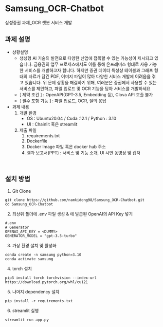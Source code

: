 # Samsung_OCR-Chatbot
삼성증권 과제_OCR 챗봇 서비스 개발


## 과제 설명

- 상황설명
    - 생성형 AI 기술의 발전으로 다양한 산업에 접목할 수 있는 가능성이 제시되고 있습니다. 
    금융권의 업무 프로세스에서도 이를 통해 온프레미스 형태로 사용 가능한 서비스를 개발하고자 합니다. 하지만 증권 데이터 특성상 테이블과 그래프 형태의 자료가 담긴 PDF, 이미지 파일이 많아 다양한 서비스 개발에 어려움을 겪고 있습니다. 위 문제 상황을 해결하기 위해, 여러분은 증권에서 사용할 수 있는 서비스를 제안하고, 파일 업로드 및 OCR 기능을 담아 서비스를 개발하세요
    - [ 제약 조건 ] : OpenAPI(GPT-3.5, Embedding 등), Clova API 호출 불가
    - [ 필수 포함 기능 ] : 파일 업로드, OCR,  질의 응답
- 과제 내용
    1. 개발 환경 
        - OS : Ubuntu20.04 / Cuda :12.1 / Python : 3.10
        - UI : Chainlit 혹은 streamlit
    2. 제출 파일
        1. requirements.txt
        2. Dockerfile 
        3. Docker Image 파일 혹은 docker hub 주소
        4. 결과 보고서(PPT) : 서비스 및 기능 소개, UI 시연 동영상 및 캡쳐

<br>

## 설치 방법

1. Git Clone
```
git clone https://github.com/namkidong98/Samsung_OCR-Chatbot.git
cd Samsung_OCR-Chatbot
```

2. 최상위 폴더에 .env 파일 생성 & <DUMMY>에 발급된 OpenAI의 API Key 넣기
```
#.env
# Generator
OPENAI_API_KEY = <DUMMY>
GENERATOR_MODEL = "gpt-3.5-turbo"
```

3. 가상 환경 설치 및 활성화
```linux
conda create -n samsung python=3.10
conda activate samsung
```

4. torch 설치
```linux
pip3 install torch torchvision --index-url https://download.pytorch.org/whl/cu121
```

5. 나머지 dependency 설치
```linux
pip install -r requirements.txt
```

6. streamlit 실행
```linux
streamlit run app.py
```
